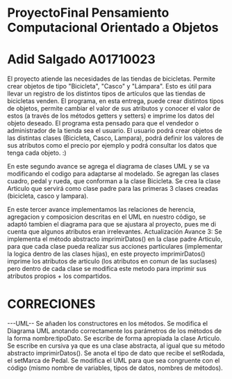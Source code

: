 # ProyectoFinal Pensamiento Computacional Orientado a Objetos
# Adid Salgado A01710023
El proyecto atiende las necesidades de las tiendas de bicicletas. Permite crear objetos de tipo "Bicicleta", "Casco" y "Lámpara". Esto es útil para  llevar un registro de los distintos tipos de artículos que las tiendas de bicicletas venden.
El programa, en esta entrega, puede crear distintos tipos de objetos, permite cambiar el valor de sus atributos y conocer el valor de estos (a través de los métodos getters y setters) e imprime los datos del objeto deseado.
El programa esta pensado para que el vendedor o administrador de la tienda sea el usuario. El usuario podrá crear objetos de las distintas clases (Bicicleta, Casco, Lampara), podrá definir los valores de sus atributos como el precio por ejemplo y podrá consultar los datos que tenga cada objeto.
:)

En este segundo avance se agrega el diagrama de clases UML y se va modificando el codigo para adaptarse al modelado. Se agregan las clases cuadro, pedal y rueda, que conforman a la clase Bicicleta. Se crea la clase Articulo que servirá como clase padre para las primeras 3 clases creadas (bicicleta, casco y lampara).

En este tercer avance implementamos las relaciones de herencia, agregacion y composicion descritas en el UML en nuestro código, se adaptó tambien el diagrama para que se ajustara al proyecto, pues me di cuenta que algunos atributos eran irrelevantes. 
Actualización Avance 3: 
Se implementa el método abstracto imprimirDatos() en la clase padre Articulo, para que cada clase pueda realizar sus acciones particulares (implementar la logica dentro de las clases hijas), en este proyecto imprimirDatos() imprime los atributos de articulo (los atributos en comun de las suclases) pero dentro de cada clase se modifica este metodo para imprimir sus atributos propios + los compartidos.

# CORRECIONES

---UML--
Se añaden los constructores en los métodos.
Se modifica el Diagrama UML anotando correctamente los parámetros de los métodos de la forma nombre:tipoDato.
Se escribe de forma apropiada la clase Articulo. Se escribe en cursiva ya que es una clase abstracta, al igual que su método abstracto imprimirDatos().
Se anota el tipo de dato que recibe el setRodada, el setMarca de Pedal.
Se modifica el UML para que sea congruente con el código (mismo nombre de variables, tipos de datos, nombres de métodos).

